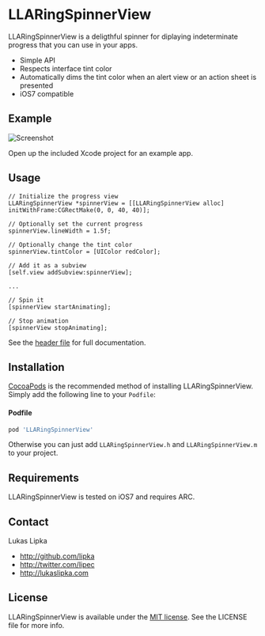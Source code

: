 # LLARingSpinnerView

LLARingSpinnerView is a deligthful spinner for diplaying indeterminate progress that you can use in your apps.

- Simple API
- Respects interface tint color
- Automatically dims the tint color when an alert view or an action sheet is presented
- iOS7 compatible

## Example

![Screenshot](http://i.imgur.com/LboRSet.png)

Open up the included Xcode project for an example app.

## Usage

``` objc
// Initialize the progress view
LLARingSpinnerView *spinnerView = [[LLARingSpinnerView alloc] initWithFrame:CGRectMake(0, 0, 40, 40)];

// Optionally set the current progress
spinnerView.lineWidth = 1.5f;

// Optionally change the tint color
spinnerView.tintColor = [UIColor redColor];

// Add it as a subview
[self.view addSubview:spinnerView];

...

// Spin it
[spinnerView startAnimating];

// Stop animation
[spinnerView stopAnimating];
```

See the [header file](LLARingSpinnerView/LLARingSpinnerView.h) for full documentation.

## Installation

[CocoaPods](http://cocoapods.org) is the recommended method of installing LLARingSpinnerView. Simply add the following line to your `Podfile`:

#### Podfile

```ruby
pod 'LLARingSpinnerView'
```

Otherwise you can just add `LLARingSpinnerView.h` and `LLARingSpinnerView.m` to your project.

## Requirements

LLARingSpinnerView is tested on iOS7 and requires ARC.

## Contact

Lukas Lipka

- http://github.com/lipka
- http://twitter.com/lipec
- http://lukaslipka.com

## License

LLARingSpinnerView is available under the [MIT license](LICENSE). See the LICENSE file for more info.
